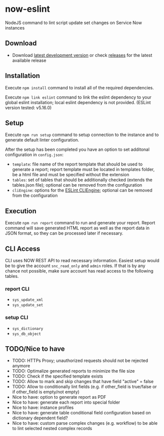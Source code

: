# now-eslint
NodeJS command to lint script update set changes on Service Now instances

## Download

- Download [latest development version](https://github.com/hrax/now-eslint/archive/master.zip) or check [releases](https://github.com/hrax/now-eslint/releases) for the latest available release

## Installation

Execute `npm install` command to install all of the required dependencies.

Execute `npm link eslint` command to link the eslint dependency to your global eslint installation; local eslint dependency is not provided. (ESLint version tested: v5.16.0)

## Setup

Execute `npm run setup` command to setup connection to the instance and to generate default linter configuration.

After the setup has been completed you have an option to set additonal configuration in `config.json`:
- `template`: file name of the report template that should be used to generate a report; report template must be located in templates folder, be a html file and must be specified without the extension
- `tables`: set of tables that should be additionally checked (extends the tables.json file); optional can be removed from the configuration
- `cliEngine`: options for the [ESLint CLIEngine](https://eslint.org/docs/developer-guide/nodejs-api#cliengine); optional can be removed from the configuration

## Execution

Execute `npm run report` command to run and generate your report. Report command will save generated HTML report as well as the report data in JSON format, so they can be processed later if necessary.

## CLI Access

CLI uses NOW REST API to read necessary information. Easiest setup would be to give the account `snc_read_only` and `admin` roles. If that is by any chance not possible, make sure account has read access to the following tables.

### report CLI

- `sys_update_xml`
- `sys_update_set`

### setup CLI

- `sys_dictionary`
- `sys_db_object`

## TODO/Nice to have

- TODO: HTTPs Proxy; unauthorized requests should not be rejected anymore
- TODO: Optimalize generated reports to minimize the file size
- TODO: Check if the specified template exists
- TODO: Allow to mark and skip changes that have field "active" = false
- TODO: Allow to conditionally lint fields (e.g. if other_field is true/false or if other_field is empty/not empty)
- Nice to have: option to generate report as PDF
- Nice to have: generate each report into special folder
- Nice to have: instance profiles
- Nice to have: generate table conditional field configuration based on dictionary dependent field?
- Nice to have: custom parse complex changes (e.g. workflow) to be able to lint selected nested complex records
